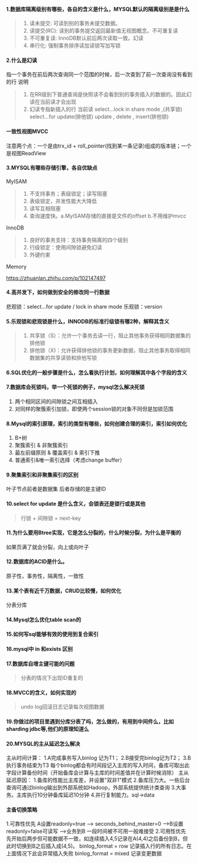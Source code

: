 #### 1.数据库隔离级别有哪些，各自的含义是什么，MYSQL默认的隔离级别是是什么
> 1. 读未提交: 可读到别的事务未提交数据。
> 2. 读提交(RC): 读别的事务提交返回最新值无视图概念。不可重复读
> 3. 不可重复读: InnoDB默认前后两次读取一致。幻读
> 4. 串行化: 强制事务排序读加读锁写加写锁


#### 2.什么是幻读
指一个事务在前后两次查询同一个范围的时候，后一次查到了前一次查询没有看到的行
说明
> 1. 在RR级别下普通查询是快照读不会看到别的事务插入的数据的。因此幻读在当前读才会出现
> 2. 幻读专指新插入的行
当前读
select...lock in share mode ,(共享锁)
select...for update(排他锁)
update , delete , insert(排他锁)

#### 一致性视图MVCC
注意两个点：一个是由trx_id + roll_pointer(找到某一条记录)组成的版本链；一个是视图ReadView

#### 3.MYSQL有哪些存储引擎，各自优缺点
MyISAM 
> 1. 不支持事务；表级锁定；读写阻塞
> 2. 表级锁定，并发性能大大降低
> 3. 读写互相阻塞
> 4. 查询速度快。a.MyISAM存储的直接是文件的offset b.不用维护mvcc

InnoDB
> 1. 良好的事务支持：支持事务隔离的四个级别
> 2. 行级锁定：使用间隙锁避免幻读
> 3. 外键约束

Memory

https://zhuanlan.zhihu.com/p/102147497


#### 4.高并发下，如何做到安全的修改同一行数据

悲观锁：select...for update / lock in share mode
乐观锁：version


#### 5.乐观锁和悲观锁是什么，INNODB的标准行级锁有哪2种，解释其含义
> 1. 共享锁（S）：允许一个事务去读一行，阻止其他事务获得相同数据集的排他锁
> 2. 排他锁（X)：允许获得排他锁的事务更新数据，阻止其他事务取得相同数据集的共享读锁和排他写锁


#### 6.SQL优化的一般步骤是什么，怎么看执行计划，如何理解其中各个字段的含义



#### 7.数据库会死锁吗，举一个死锁的例子，mysql怎么解决死锁

1. 两个相同区间的间隙锁之间互相插入
2. 对同样的聚簇索引加锁，即使两个session锁的对象不同但是加锁范围


#### 8.Mysql的索引原理，索引的类型有哪些，如何创建合理的索引，索引如何优化
1. B+树
2. 聚簇索引 & 非聚簇索引
3. 最左前缀原则 & 覆盖索引 & 索引下推
4. 普通索引&唯一索引选择（考虑change buffer）


#### 9.聚集索引和非聚集索引的区别
 叶子节点前者是数据集 后者存储的是主键ID


#### 10.select for update 是什么含义，会锁表还是锁行或是其他
> 行锁 + 间隙锁 = next-key 


#### 11.为什么要用Btree实现，它是怎么分裂的，什么时候分裂，为什么是平衡的
如果页满了就会分裂，向上或向叶子


#### 12.数据库的ACID是什么。
原子性，事务性，隔离性，一致性


#### 13.某个表有近千万数据，CRUD比较慢，如何优化
分表分库


#### 14.Mysql怎么优化table scan的



#### 15.如何写sql能够有效的使用到复合索引



#### 16.mysql中 in 和exists 区别



#### 17.数据库自增主键可能的问题
> 分表的情况下出现ID重复的


#### 18.MVCC的含义，如何实现的
> undo log回滚日志记录每次视图数据


#### 19.你做过的项目里遇到分库分表了吗，怎么做的，有用到中间件么，比如sharding jdbc等,他们的原理知道么



#### 20.MYSQL的主从延迟怎么解决
主从时间计算：
    1.A完成事务写入binlog 记为T1； 
    2.B接受完binlog记为T2； 
    3.B执行事务结束为T3
   每个binlog都会有时间段记入主库的写入时间，备库可取出此字段计算备份时间（开始备库会计算与主库的时间差值并在计算时候消除）
主从延迟原因：
    1.备库的性能比主库差，并设置"双非1"模式
    2.备库压力大。一些后台查询可通过binlog输出到外部系统如Hadoop，外部系统提供统计类查询
    3.大事务。主库执行10分钟备库延迟10分钟
    4.并行复制能力。sql->data

#### 主备切换策略
1.可靠性优先
   A设置readonly=true --> seconds_behind_master=0 -->B设置readonly=false可读写 -->业务到B
   一段时间被不可用一般难接受
2.可用性优先
   先开始后两步但可能数据不一致，如连续插入4,5记录在A(4,4)之后备份到B，但此时切换到B之后插入成(4,5)。
   binlog_format = row 记录插入行的所有日志。在上面情况下此会异常插入失败
   binlog_format = mixed 记录变更数据
   


















